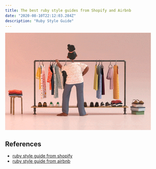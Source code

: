 ```yaml
---
title: The best ruby style guides from Shopify and Airbnb
date: "2020-08-10T22:12:03.284Z"
description: "Ruby Style Guide"
---
```


![Rails](./cover.gif)

## References
- [ruby style guide from shopify](https://github.com/Shopify/ruby-style-guide)
- [ruby style guide from airbnb](https://github.com/airbnb/ruby)